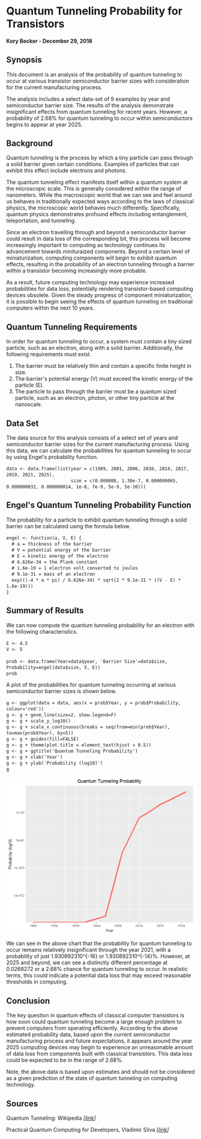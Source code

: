Quantum Tunneling Probability for Transistors
=============================================

#### Kory Becker - December 29, 2018

## Synopsis

This document is an analysis of the probability of quantum tunneling to occur at various transistor semiconductor barrier sizes with consideration for the current manufacturing process.

The analysis includes a select data-set of 9 examples by year and semiconductor barrier size. The results of the analysis demonstrate insignificant effects from quantum tunneling for recent years. However, a probability of 2.68% for quantum tunneling to occur within semiconductors begins to appear at year 2025.

## Background

Quantum tunneling is the process by which a tiny particle can pass through a solid barrier given certain conditions. Examples of particles that can exhibit this effect include electrons and photons.

The quantum tunneling effect manifests itself within a quantum system at the microscopic scale. This is generally considered within the range of nanometers. While the macroscopic world that we can see and feel around us behaves in traditionally expected ways according to the laws of classical physics, the microscopic world behaves much differently. Specifically, quantum physics demonstrates profound effects including entanglement, teleportation, and tunneling.

Since an electron travelling through and beyond a semiconductor barrier could result in data loss of the corresponding bit, this process will become increasingly important to computing as technology continues its advancement towards minituraized components. Beyond a certain level of miniaturization, computing components will begin to exhibit quantum effects, resulting in the probability of an electron tunneling through a barrier within a transistor becoming increasingly more probable.

As a result, future computing technology may experience increased probabilities for data loss, potentially rendering transistor-based computing devices obsolete. Given the steady progress of component miniaturization, it is possible to begin seeing the effects of quantum tunneling on traditional computers within the next 10 years.

## Quantum Tunneling Requirements

In order for quantum tunneling to occur, a system must contain a tiny sized particle, such as an electron, along with a solid barrier. Additionally, the following requirements must exist.

1. The barrier must be relatively thin and contain a specific finite height in size.
2. The barrier's potential energy (V) must exceed the kinetic energy of the particle (E).
3. The particle to pass through the barrier must be a quantum sized particle, such as an electron, photon, or other tiny particle at the nanoscale.

## Data Set

The data source for this analysis consists of a select set of years and semiconductor barrier sizes for the current manufacturing process. Using this data, we can calculate the probabilities for quantum tunneling to occur by using Engel's probability function.

```{r, echo=F}
data <- data.frame(list(year = c(1989, 2001, 2006, 2010, 2014, 2017, 2019, 2021, 2025),
                        size = c(0.000008, 1.30e-7, 0.000000065, 0.000000032, 0.000000014, 1e-8, 7e-9, 5e-9, 5e-10)))
```

## Engel's Quantum Tunneling Probability Function

The probability for a particle to exhibit quantum tunneling through a solid barrier can be calculated using the formula below.

```{r}
engel <- function(a, V, E) {
  # a = thickness of the barrier
  # V = potential energy of the barrier
  # E = kinetic energy of the electron
  # 6.626e-34 = the Plank constant
  # 1.6e-19 = 1 electron volt converted to joules
  # 9.1e-31 = mass of an electron
  exp(((-4 * a * pi) / 6.626e-34) * sqrt(2 * 9.1e-31 * ((V - E) * 1.6e-19)))
}
```

## Summary of Results

We can now compute the quantum tunneling probability for an electron with the following characteristics.

```{r}
E <- 4.5
V <- 5

prob <- data.frame(Year=data$year, 'Barrier Size'=data$size, Probability=engel(data$size, V, E))
prob
```

A plot of the probabilities for quantum tunneling occurring at various semiconductor barrier sizes is shown below.

```{r, echo=F}
g <- ggplot(data = data, aes(x = prob$Year, y = prob$Probability, colour='red'))
g <- g + geom_line(size=2, show.legend=F)
g <- g + scale_y_log10()
g <- g + scale_x_continuous(breaks = seq(from=min(prob$Year), to=max(prob$Year), by=5))
g <- g + guides(fill=FALSE)
g <- g + theme(plot.title = element_text(hjust = 0.5))
g <- g + ggtitle('Quantum Tunneling Probability')
g <- g + xlab('Year')
g <- g + ylab('Probability (log10)')
g
```

![Quantum tunneling probability](images/plot.png)

We can see in the above chart that the probability for quantum tunneling to occur remains relatively insignificant through the year 2021, with a probability of just 1.930892310^{-16} or 1.930892310^{-14}%. However, at 2025 and beyond, we can see a distinctly different percentage at 0.0268272 or a 2.68% chance for quantum tunneling to occur. In realistic terms, this could indicate a potential data loss that may exceed reasonable thresholds in computing.

## Conclusion

The key question in quantum effects of classical computer transistors is how soon could quantum tunneling become a large enough problem to prevent computers from operating efficiently. According to the above estimated probability data, based upon the current semiconductor manufacturing process and future expectations, it appears around the year 2025 computing devices may begin to experience an unreasonable amount of data loss from components built with classical transistors. This data loss could be expected to be in the range of 2.68%.

Note, the above data is based upon estimates and should not be considered as a given prediction of the state of quantum tunneling on computing technology.

## Sources

Quantum Tunneling: Wikipedia *[[link](https://en.wikipedia.org/wiki/Quantum_tunneling)]*

Practical Quantum Computing for Developers, Vladimir Silva *[[link](https://www.oreilly.com/library/view/practical-quantum-computing/9781484242186/)]*
